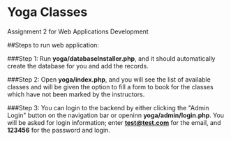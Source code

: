 # Yoga Classes
Assignment 2 for Web Applications Development

##Steps to run web application:

###Step 1: 
Run <b>yoga/databaseInstaller.php</b>, and it should automatically create the database for you and add the records.

###Step 2:
Open <b>yoga/index.php</b>, and you will see the list of available classes and will be given the option to fill a form to book for the classes which have not been marked by the instructors.

###Step 3:
You can login to the backend by either clicking the "Admin Login" button on the navigation bar or openinn <b>yoga/admin/login.php</b>. You will be asked for login information; enter <b>test@test.com</b> for the email, and <b>123456</b> for the password and login.

